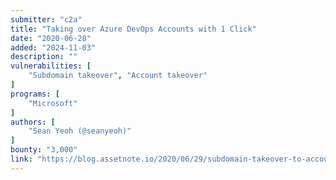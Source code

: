 ```yaml
---
submitter: "c2a"
title: "Taking over Azure DevOps Accounts with 1 Click"
date: "2020-06-28"
added: "2024-11-03"
description: ""
vulnerabilities: [
    "Subdomain takeover", "Account takeover"
]
programs: [
    "Microsoft"
]
authors: [
    "Sean Yeoh (@seanyeoh)"
]
bounty: "3,000"
link: "https://blog.assetnote.io/2020/06/29/subdomain-takeover-to-account-takeover/"
---
```





